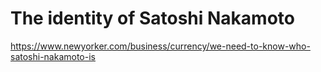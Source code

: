
# The identity of Satoshi Nakamoto
https://www.newyorker.com/business/currency/we-need-to-know-who-satoshi-nakamoto-is
